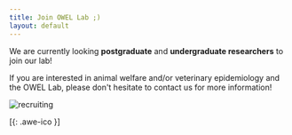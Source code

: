 ```yaml
---
title: Join OWEL Lab ;)
layout: default
---
```


We are currently looking **postgraduate** and **undergraduate researchers** to join our lab! 

If you are interested in animal welfare and/or veterinary epidemiology and the OWEL Lab, please don't hesitate to contact us for more information!


![recruiting](./112_student_recruiting.png)<br/>


[[<i class="fa fa-envelope-o"></i>](mailto:kendy.t.teng@gmail.com){: .awe-ico }]
